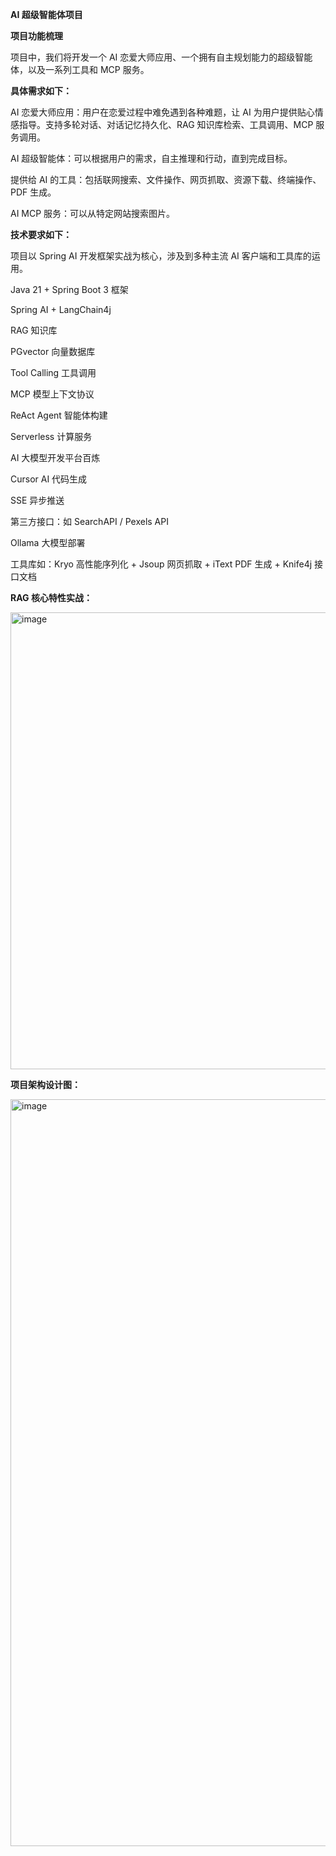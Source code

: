 **********AI 超级智能体项目**********



**项目功能梳理**

项目中，我们将开发一个 AI 恋爱大师应用、一个拥有自主规划能力的超级智能体，以及一系列工具和 MCP 服务。



**具体需求如下：**

AI 恋爱大师应用：用户在恋爱过程中难免遇到各种难题，让 AI 为用户提供贴心情感指导。支持多轮对话、对话记忆持久化、RAG 知识库检索、工具调用、MCP 服务调用。

AI 超级智能体：可以根据用户的需求，自主推理和行动，直到完成目标。

提供给 AI 的工具：包括联网搜索、文件操作、网页抓取、资源下载、终端操作、PDF 生成。

AI MCP 服务：可以从特定网站搜索图片。


**技术要求如下：**

项目以 Spring AI 开发框架实战为核心，涉及到多种主流 AI 客户端和工具库的运用。

Java 21 + Spring Boot 3 框架

Spring AI + LangChain4j

RAG 知识库

PGvector 向量数据库

Tool Calling 工具调用

MCP 模型上下文协议

ReAct Agent 智能体构建

Serverless 计算服务

AI 大模型开发平台百炼

Cursor AI 代码生成

SSE 异步推送

第三方接口：如 SearchAPI / Pexels API

Ollama 大模型部署

工具库如：Kryo 高性能序列化 + Jsoup 网页抓取 + iText PDF 生成 + Knife4j 接口文档



**RAG 核心特性实战：**

<img width="1294" height="731" alt="image" src="https://github.com/user-attachments/assets/3a9243cd-e8e2-47c5-974b-8cbad57d61a7" />

**项目架构设计图：**

<img width="1009" height="1195" alt="image" src="https://github.com/user-attachments/assets/6ff2a19d-c06c-4b84-a9a9-cacb0d532b88" />
